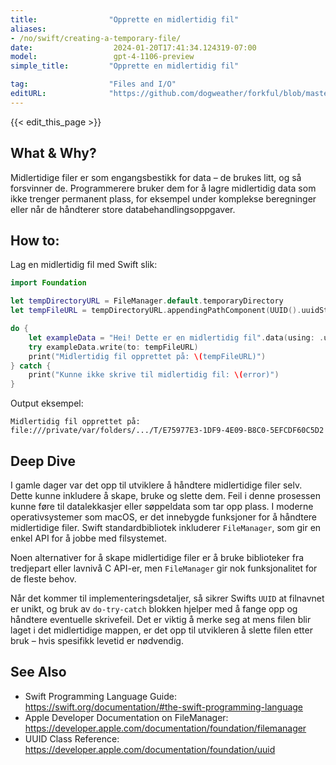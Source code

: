 ```yaml
---
title:                "Opprette en midlertidig fil"
aliases:
- /no/swift/creating-a-temporary-file/
date:                  2024-01-20T17:41:34.124319-07:00
model:                 gpt-4-1106-preview
simple_title:         "Opprette en midlertidig fil"

tag:                  "Files and I/O"
editURL:              "https://github.com/dogweather/forkful/blob/master/content/no/swift/creating-a-temporary-file.md"
---
```


{{< edit_this_page >}}

## What & Why?
Midlertidige filer er som engangsbestikk for data – de brukes litt, og så forsvinner de. Programmerere bruker dem for å lagre midlertidig data som ikke trenger permanent plass, for eksempel under komplekse beregninger eller når de håndterer store databehandlingsoppgaver.

## How to:
Lag en midlertidig fil med Swift slik:

```Swift
import Foundation

let tempDirectoryURL = FileManager.default.temporaryDirectory
let tempFileURL = tempDirectoryURL.appendingPathComponent(UUID().uuidString)

do {
    let exampleData = "Hei! Dette er en midlertidig fil".data(using: .utf8)!
    try exampleData.write(to: tempFileURL)
    print("Midlertidig fil opprettet på: \(tempFileURL)")
} catch {
    print("Kunne ikke skrive til midlertidig fil: \(error)")
}
```

Output eksempel:
```
Midlertidig fil opprettet på: file:///private/var/folders/.../T/E75977E3-1DF9-4E09-B8C0-5EFCDF60C5D2
```

## Deep Dive
I gamle dager var det opp til utviklere å håndtere midlertidige filer selv. Dette kunne inkludere å skape, bruke og slette dem. Feil i denne prosessen kunne føre til datalekkasjer eller søppeldata som tar opp plass. I moderne operativsystemer som macOS, er det innebygde funksjoner for å håndtere midlertidige filer. Swift standardbibliotek inkluderer `FileManager`, som gir en enkel API for å jobbe med filsystemet.

Noen alternativer for å skape midlertidige filer er å bruke biblioteker fra tredjepart eller lavnivå C API-er, men `FileManager` gir nok funksjonalitet for de fleste behov.

Når det kommer til implementeringsdetaljer, så sikrer Swifts `UUID` at filnavnet er unikt, og bruk av `do-try-catch` blokken hjelper med å fange opp og håndtere eventuelle skrivefeil. Det er viktig å merke seg at mens filen blir laget i det midlertidige mappen, er det opp til utvikleren å slette filen etter bruk – hvis spesifikk levetid er nødvendig.

## See Also
- Swift Programming Language Guide: https://swift.org/documentation/#the-swift-programming-language
- Apple Developer Documentation on FileManager: https://developer.apple.com/documentation/foundation/filemanager
- UUID Class Reference: https://developer.apple.com/documentation/foundation/uuid
